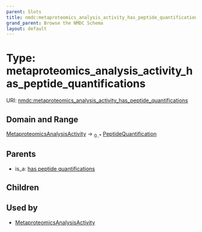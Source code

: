```yaml
---
parent: Slots
title: nmdc:metaproteomics_analysis_activity_has_peptide_quantifications
grand_parent: Browse the NMDC Schema
layout: default
---
```


# Type: metaproteomics_analysis_activity_has_peptide_quantifications




URI: [nmdc:metaproteomics_analysis_activity_has_peptide_quantifications](https://microbiomedata/meta/metaproteomics_analysis_activity_has_peptide_quantifications)

## Domain and Range

[MetaproteomicsAnalysisActivity](MetaproteomicsAnalysisActivity.md) ->  <sub>0..*</sub> [PeptideQuantification](PeptideQuantification.md)

## Parents

 *  is_a: [has peptide quantifications](has_peptide_quantifications.md)

## Children


## Used by

 * [MetaproteomicsAnalysisActivity](MetaproteomicsAnalysisActivity.md)

